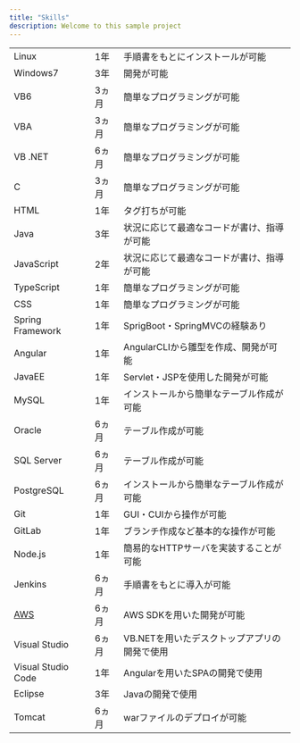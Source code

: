 ```yaml
---
title: "Skills"
description: Welcome to this sample project
---
```


||||
|---|---|---|
|Linux|1年|手順書をもとにインストールが可能|
|Windows7|3年|開発が可能|
|VB6|3ヵ月|簡単なプログラミングが可能|
|VBA|3ヵ月|簡単なプログラミングが可能|
|VB .NET|6ヵ月|簡単なプログラミングが可能|
|C|3ヵ月|簡単なプログラミングが可能|
|HTML|1年|タグ打ちが可能|
|Java|3年|状況に応じて最適なコードが書け、指導が可能|
|JavaScript|2年|状況に応じて最適なコードが書け、指導が可能|
|TypeScript|1年|簡単なプログラミングが可能|
|CSS|1年|簡単なプログラミングが可能|
|Spring Framework|1年|SprigBoot・SpringMVCの経験あり|
|Angular|1年|AngularCLIから雛型を作成、開発が可能|
|JavaEE|1年|Servlet・JSPを使用した開発が可能|
|MySQL|1年|インストールから簡単なテーブル作成が可能|
|Oracle|6ヵ月|テーブル作成が可能|
|SQL Server|6ヵ月|テーブル作成が可能|
|PostgreSQL|6ヵ月|インストールから簡単なテーブル作成が可能|
|Git|1年|GUI・CUIから操作が可能|
|GitLab|1年|ブランチ作成など基本的な操作が可能|
|Node.js|1年|簡易的なHTTPサーバを実装することが可能|
|Jenkins|6ヵ月|手順書をもとに導入が可能|
|[AWS](../aws)|6ヵ月|AWS SDKを用いた開発が可能|
|Visual Studio|6ヵ月|VB.NETを用いたデスクトップアプリの開発で使用|
|Visual Studio Code|1年|Angularを用いたSPAの開発で使用|
|Eclipse|3年|Javaの開発で使用|
|Tomcat|6ヵ月|warファイルのデプロイが可能|

